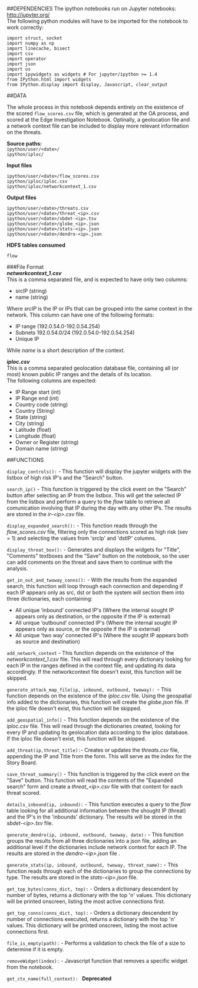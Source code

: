 ##DEPENDENCIES
The ipython notebooks run on Jupyter notebooks: http://jupyter.org/  
The following python modules will have to be imported for the notebook to work correctly:  
```
import struct, socket
import numpy as np
import linecache, bisect
import csv
import operator
import json
import os
import ipywidgets as widgets # For jupyter/ipython >= 1.4
from IPython.html import widgets
from IPython.display import display, Javascript, clear_output
```

##DATA  

The whole process in this notebook depends entirely on the existence of the scored `flow_scores.csv` file, which is generated at the OA process, and scored at the Edge Investigation Notebook.
Optinally, a geolocation file and a network context file can be included to display more relevant information on the threats.

**Source paths:**   
`ipython/user/<date>/`  
`ipython/iploc/`  

**Input files**
```
ipython/user/<date>/flow_scores.csv  
ipython/iploc/iploc.csv
ipython/iploc/networkcontext_1.csv
```
**Output files**
``` 
ipython/user/<date>/threats.csv  
ipython/user/<date>/threat_<ip>.csv  
ipython/user/<date>/sbdet-<ip>.tsv  
ipython/user/<date>/globe_<ip>.json  
ipython/user/<date>/stats-<ip>.json  
ipython/user/<date>/dendro-<ip>.json  
```
**HDFS tables consumed**
``` 
flow
```
###File Format  
**_networkcontext_1.csv_**  
This is a comma separated file, and is expected to have only two columns:  
- srcIP (string)
- name (string)

Where _srcIP_ is the IP or IPs that can be grouped into the same context in the network. This column can have one of the following formats:
- IP range (192.0.54.0-192.0.54.254)  
- Subnets 192.0.54.0/24 (192.0.54.0-192.0.54.254)    
- Unique IP  

While _name_ is a short description of the context.    


**_iploc.csv_**  
This is a comma separated geolocation database file, containing all (or most) known public IP ranges and the details of its location.  
The following columns are expected:  
- IP Range start (int)
- IP Range end (int)
- Country code (string)
- Country (String)
- State (string)
- City (string)
- Latitude (float)
- Longitude (float)
- Owner or Register (string)
- Domain name (string)  
 

##FUNCTIONS  

`display_controls():` - This function will display the jupyter widgets with the listbox of high risk IP's and the "Search" button.

`search_ip()` - This function is triggered by the click event on the "Search" button after selecting an IP from the listbox. This will get the selected IP from the listbox and perform a query to the _flow_ table to retrieve all comunication involving that IP during the day with any other IPs. 
The results are stored in the _ir-&lt;ip&gt;.csv_ file.

`display_expanded_search():` - This function reads through the _flow&#95;scores.csv_ file, filtering only the connections scored as high risk (sev = 1) and selecting the values from 'srcIp' and 'dstIP' columns. 

`display_threat_box():` - Generates and displays the widgets for "Title", "Comments" textboxes and the "Save" button on the notebook, so the user can add comments on the threat and save them to continue with the analysis.  

`get_in_out_and_twoway_conns():` - With the results from the expanded search, this function will loop through each connection and depending if each IP appears only as src, dst or both the system will section them into three dictionaries, each containing:
-	All unique ‘inbound’ connected IP's (Where the internal sought IP appears only as destination, or the opposite if the IP is external)  
-	All unique ‘outbound’ connected IP's (Where the internal sought IP appears only as source, or the opposite if the IP is external)
-	All unique ‘two way’ connected IP's (Where the sought IP appears both as source and destination) 

`add_network_context` - This function depends on the existence of the _networkcontext\_1.csv_ file. This will read through every dictionary looking for each IP in the ranges defined in the context file, and updating its data accordingly. If the networkcontext file doesn't exist, this function will be skipped.

`generate_attack_map_file(ip, inbound, outbound, twoway): `- This function depends on the existence of the _iploc.csv_ file. Using the geospatial info added to the dictionaries, this function will create the _globe.json_ file. If the iploc file doesn't exist, this function will be skipped.

`add_geospatial_info()` - This function depends on the existence of the _iploc.csv_ file. This will read through the dictionaries created, looking for every IP and updating its geolocation data according to the iploc database. If the iploc file doesn't exist, this function will be skipped.

`add_threat(ip,threat_title):`- Creates or updates the _threats.csv_ file, appending the IP and Title from the form. This will serve as the index for the Story Board.

`save_threat_summary()` - This function is triggered by the click event on the "Save" button. This function will read the contents of the "Expanded search" form and create a _threat&#95;&lt;ip&gt;.csv_ file with that content for each threat scored. 

`details_inbound(ip, inbound):` -  This function executes a query to the _flow_ table looking for all additional information between the shought IP (threat) and the IP's in the 'inbounds' dictionary. The results will be stored in the _sbdet-&lt;ip&gt;.tsv_ file.
 
`generate_dendro(ip, inbound, outbound, twoway, date):` - This function groups the results from all three dictionaries into a json file, adding an additional level if the dictionaries include network context for each IP. The results are stored in the _dendro-&lt;ip&gt;.json_ file .

`generate_stats(ip, inbound, outbound, twoway, threat_name):` - This function reads through each of the dictionaries to group the connections by type. The results are stored in the _stats-&lt;ip&gt;.json_ file. 

`get_top_bytes(conns_dict, top):` - Orders a dictionary descendent by number of bytes, returns a dictionary with the top 'n' values. This dictionary will be printed onscreen, listing the most active connections first.   

`get_top_conns(conns_dict, top):` - Orders a dictionary descendent by number of connections executed, returns a dictionary with the top 'n' values. This dictionary will be printed onscreen, listing the most active connections first.   

`file_is_empty(path):` - Performs a validation to check the file of a size to determine if it is empty.
 
`removeWidget(index):` - Javascript function that removes a specific widget from the notebook.
 
`get_ctx_name(full_context): ` **Deprecated**    
